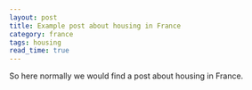 ```yaml
---
layout: post
title: Example post about housing in France
category: france
tags: housing
read_time: true
---
```

So here normally we would find a post about housing in France.
